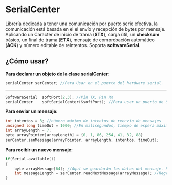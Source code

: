 # SerialCenter
Librería dedicada a tener una comunicación por puerto serie efectiva, la comunicación está basada en el el envío y recepción de bytes por mensaje. Aplicando un Caracter de inicio de trama (**STX**), carga útil, un **checksum** básico, un final de trama (**ETX**), mensaje de comprobación automático (**ACK**) y número editable de reintentos. Soporta **softwareSerial**.



## ¿Cómo usar?
**Para declarar un objeto de la clase serialCenter:**

```C++
serialCenter serCenter; //Para Usar en el puerto del hardware serial.
```
----------------------------------------------------------------------------------
```C++
SoftwareSerial	softPort(2,3); //Pin TX, Pin RX
serialCenter	softSerialCenter(&softPort); //Para usar un puerto de SoftwareSerial
```

**Para enviar un mensaje:**

```C++
int intentos = 3; //número máximo de intentos de reenvío de mensajes
unsigned long timeOut = 1000; //En milisegundos, tiempo de espera máximo por intento
int arrayLength = 7;
byte arrayPointer[arrayLength] = {0, 1, 86, 254, 41, 32, 88}
serCenter.senMessage(arrayPointer, arrayLength, intentos, timeOut);
```

**Para recibir un nuevo mensaje:**

```C++
if(Serial.available())
{
	byte arrayMessage[64]; //Aquí se guardarán los datos del mensaje. Puedes definir el tamño máximo del mensaje.
	int messageLength = serCenter.readNextMessage(arrayMessage); //Regresa el tamaño en bytes del mensaje
}
```

